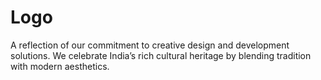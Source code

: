# Logo
A reflection of our commitment to creative design and development solutions. We celebrate India’s rich cultural heritage by blending tradition with modern aesthetics.
